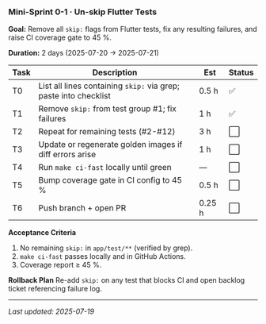 ### Mini-Sprint 0-1 · Un-skip Flutter Tests

**Goal:** Remove all `skip:` flags from Flutter tests, fix any resulting
failures, and raise CI coverage gate to 45 %.

**Duration:** 2 days (2025-07-20 → 2025-07-21)

| Task | Description                                                      | Est    | Status |
| ---- | ---------------------------------------------------------------- | ------ | ------ |
| T0   | List all lines containing `skip:` via grep; paste into checklist | 0.5 h  | ✅     |
| T1   | Remove `skip:` from test group #1; fix failures                  | 1 h    | ✅     |
| T2   | Repeat for remaining tests (#2-#12)                              | 3 h    | ⬜     |
| T3   | Update or regenerate golden images if diff errors arise          | 1 h    | ⬜     |
| T4   | Run `make ci-fast` locally until green                           | —      | ⬜     |
| T5   | Bump coverage gate in CI config to 45 %                          | 0.5 h  | ⬜     |
| T6   | Push branch + open PR                                            | 0.25 h | ⬜     |

**Acceptance Criteria**

1. No remaining `skip:` in `app/test/**` (verified by grep).
2. `make ci-fast` passes locally and in GitHub Actions.
3. Coverage report ≥ 45 %.

**Rollback Plan** Re-add `skip:` on any test that blocks CI and open backlog
ticket referencing failure log.

---

_Last updated: 2025-07-19_
